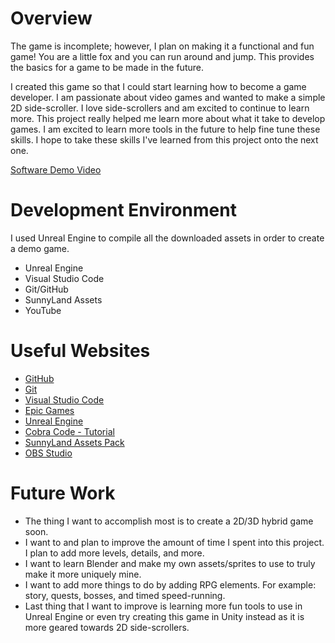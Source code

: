 # Overview

The game is incomplete; however, I plan on making it a functional and fun game! You are a little fox and you can run around and jump. This provides the basics for a game to be made in the future.

I created this game so that I could start learning how to become a game developer. I am passionate about video games and wanted to make a simple 2D side-scroller. I love side-scrollers and am excited to continue to learn more. This project really helped me learn more about what it take to develop games. I am excited to learn more tools in the future to help fine tune these skills. I hope to take these skills I've learned from this project onto the next one.

[Software Demo Video]()

# Development Environment

I used Unreal Engine to compile all the downloaded assets in order to create a demo game.

* Unreal Engine
* Visual Studio Code
* Git/GitHub
* SunnyLand Assets
* YouTube

# Useful Websites

* [GitHub](https://github.com)
* [Git](https://git-scm.com/downloads)
* [Visual Studio Code](https://code.visualstudio.com)
* [Epic Games](https://www.epicgames.com/site/en-US/home)
* [Unreal Engine](https://www.unrealengine.com/en-US)
* [Cobra Code - Tutorial](https://www.youtube.com/watch?v=g31NTpq9p-o&t=423s)
* [SunnyLand Assets Pack](https://ansimuz.itch.io/sunny-land-pixel-game-art)
* [OBS Studio](https://obsproject.com)

# Future Work

* The thing I want to accomplish most is to create a 2D/3D hybrid game soon.
* I want to and plan to improve the amount of time I spent into this project. I plan to add more levels, details, and more.
* I want to learn Blender and make my own assets/sprites to use to truly make it more uniquely mine.
* I want to add more things to do by adding RPG elements. For example: story, quests, bosses, and timed speed-running.
* Last thing that I want to improve is learning more fun tools to use in Unreal Engine or even try creating this game in Unity instead as it is more geared towards 2D side-scrollers.
